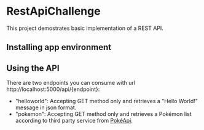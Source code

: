 # RestApiChallenge

This project demostrates basic implementation of a REST API.

## Installing app environment

## Using the API

There are two endpoints you can consume with url http://localhost:5000/api/{endpoint}:

  - "helloworld": Accepting GET method only and retrieves a "Hello World!" message in json format.
  - "pokemon": Accepting GET method only and retrieves a Pokémon list according to third party service from [PokéApi](https://pokeapi.co/).